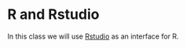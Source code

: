 # R and Rstudio

In this class we will use [Rstudio](http://www.rstudio.com/products/RStudio/) as an interface for R. 